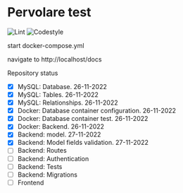 # Pervolare test
![Lint](https://github.com/selobu/testpervolare/actions/workflows/black.yml/badge.svg)
![Codestyle](https://img.shields.io/badge/code%20style-black-000000.svg)

start docker-compose.yml

navigate to http://localhost/docs

Repository status

* [x] MySQL: Database. 26-11-2022
* [x] MySQL: Tables. 26-11-2022
* [x] MySQL: Relationships. 26-11-2022
* [x] Docker: Database container configuration. 26-11-2022
* [x] Docker: Database container test. 26-11-2022
* [x] Docker: Backend. 26-11-2022
* [x] Backend: model. 27-11-2022
* [x] Backend: Model fields validation. 27-11-2022
* [ ] Backend: Routes
* [ ] Backend: Authentication
* [ ] Backend: Tests
* [ ] Backend: Migrations
* [ ] Frontend
